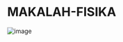 # MAKALAH-FISIKA
![image](https://github.com/user-attachments/assets/219f9fee-bf86-415b-b915-078aba58a064)
